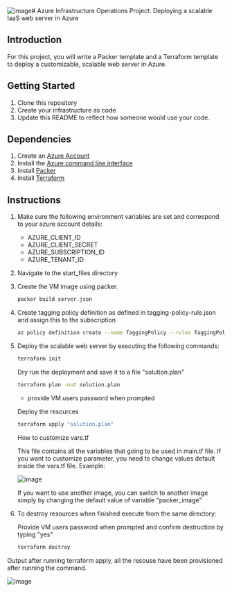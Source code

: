 ![image](https://github.com/user-attachments/assets/b47c282c-1886-4fab-a769-1fae88f9e1cf)# Azure Infrastructure Operations Project: Deploying a scalable IaaS web server in Azure

## Introduction

For this project, you will write a Packer template and a Terraform template to deploy a customizable, scalable web server in Azure.

## Getting Started

1. Clone this repository
2. Create your infrastructure as code
3. Update this README to reflect how someone would use your code.

## Dependencies

1. Create an [Azure Account](https://portal.azure.com) 
2. Install the [Azure command line interface](https://docs.microsoft.com/en-us/cli/azure/install-azure-cli?view=azure-cli-latest)
3. Install [Packer](https://www.packer.io/downloads)
4. Install [Terraform](https://www.terraform.io/downloads.html)

## Instructions

1. Make sure the following environment variables are set and correspond to your azure account details:

   - AZURE_CLIENT_ID
   - AZURE_CLIENT_SECRET
   - AZURE_SUBSCRIPTION_ID
   - AZURE_TENANT_ID

2. Navigate to the start_files directory

3. Create the VM image using packer.

   ```bash
   packer build server.json
   ```

4. Create tagging policy definition as defined in tagging-policy-rule.json and assign this to the subscription

    ```bash
    az policy definition create --name TaggingPolicy --rules TaggingPolicty.json
    ```

5. Deploy the scalable web server by executing the following commands:

   ```bash
   terraform init
   ```

   Dry run the deployment and save it to a file "solution.plan"

   ```bash
   terraform plan -out solution.plan
   ```

   - provide VM users password when prompted

   Deploy the resources

   ```bash
   terraform apply "solution.plan"
   ```
   How to customize vars.tf
   
   This file contains all the variables that going to be used in main.tf file. If you want to customize parameter, you need to change values default inside the vars.tf file. Example:
   
   ![image](https://github.com/user-attachments/assets/80706a63-945d-4f3f-825b-3d61cbc10bf0)

   If you want to use another image, you can switch to another image simply by changing the default value of variable "packer_image"
   
7. To destroy resources when finished execute from the same directory:

   Provide VM users password when prompted and confirm destruction by typing "yes"

   ```bash
   terraform destroy
   ```


Output after running terraform apply, all the resouse have been provisioned after running the command.

![image](https://github.com/user-attachments/assets/3c7401a1-fbc8-402f-b2c3-ad82581fc6bc)

